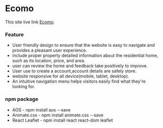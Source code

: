 # Ecomo
This site live link [Ecomo]().

### Feature
* User friendly design to ensure that the website is easy to navigate and provides a pleasant user experience. 
* include proper property detailed information about the residential home, such as its location, price, and area.
* user can review the home and feedback take positively to improve.
* User use to create a account,account details are safely store.
* website responsive for all device(mobile, tablet, desktop).
* An intuitive navigation menu helps visitors easily find what they're looking for. 

### npm package
* AOS - npm install aos --save
* Animate.css - npm install animate.css --save
* React Leaflet - npm install react react-dom leaflet
